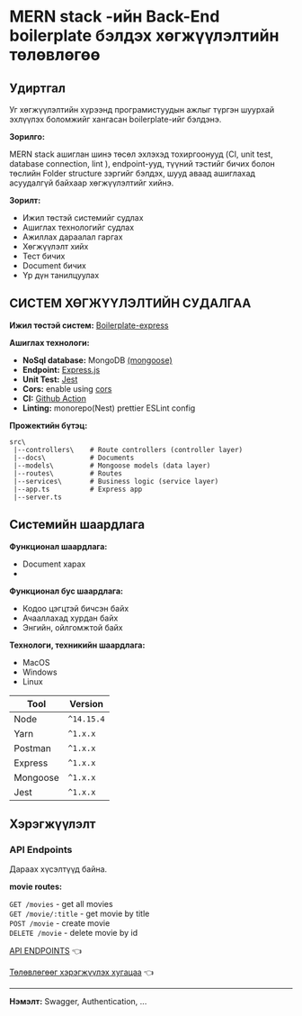 # MERN stack -ийн Back-End boilerplate бэлдэх хөгжүүлэлтийн төлөвлөгөө

## Удиртгал
Уг хөгжүүлэлтийн хүрээнд програмистуудын ажлыг түргэн шуурхай эхлүүлэх боломжийг хангасан boilerplate-ийг бэлдэнэ.

**Зорилго:**

MERN stack ашиглан шинэ төсөл эхлэхэд тохиргоонууд (CI, unit test, database connection, lint ), endpoint-ууд, түүний тэстийг бичих болон төслийн Folder structure зэргийг бэлдэх, шууд аваад ашиглахад асуудалгүй байхаар хөгжүүлэлтийг хийнэ.

**Зорилт:**

- Ижил төстэй системийг судлах
- Ашиглах технологийг судлах
- Ажиллах дараалал гаргах
- Хөгжүүлэлт хийх
- Тест бичих
- Document бичих
- Үр дүн танилцуулах


## СИСТЕМ ХӨГЖҮҮЛЭЛТИЙН СУДАЛГАА

**Ижил төстэй систем:** [Boilerplate-express](https://github.com/hagopj13/node-express-boilerplate)

**Ашиглах технологи:**

- **NoSql database:** MongoDB [(mongoose)](https://mongoosejs.com/)
- **Endpoint:** [Express.js](https://expressjs.com/en/5x/api.html)
- **Unit Test:** [Jest](https://jestjs.io/)
- **Cors:** enable using [cors](https://github.com/expressjs/cors)
- **CI:** [Github Action](https://docs.github.com/en/actions)
- **Linting:** monorepo(Nest) prettier ESLint config


**Прожектийн бүтэц:**
```
src\
 |--controllers\    # Route controllers (controller layer)
 |--docs\           # Documents
 |--models\         # Mongoose models (data layer)
 |--routes\         # Routes
 |--services\       # Business logic (service layer)
 |--app.ts          # Express app
 |--server.ts       
```

## Системийн шаардлага

**Функционал шаардлага:**

- Document харах
- 


**Функционал бус шаардлага:**

- Кодоо цэгцтэй бичсэн байх
- Ачааллахад хурдан байх
- Энгийн, ойлгомжтой байх

**Технологи, техникийн шаардлага:**
- MacOS
- Windows
- Linux

| Tool     | Version    |
| ---------| ---------- |
| Node     | `^14.15.4` |
| Yarn     | `^1.x.x`   |
| Postman  | `^1.x.x`   |
| Express  | `^1.x.x`   |
| Mongoose | `^1.x.x`   |
| Jest     | `^1.x.x`   |


## Хэрэгжүүлэлт

### API Endpoints

Дараах хүсэлтүүд байна.

**movie routes:**

```GET /movies``` - get all movies <br>
```GET /movie/:title``` - get movie by title<br>
```POST /movie``` - create movie<br>
```DELETE /movie``` - delete movie by id<br>

[API ENDPOINTS](https://documenter.getpostman.com/view/7893329/UVsQt4f7) :point_left:





[Төлөвлөгөөг хэрэгжүүлэх хугацаа](https://docs.google.com/document/d/1X7HUwWSSjLHxj3UBwl6z2o5MGMiaf8Oq) :point_left:

<hr/>

**Нэмэлт:** Swagger, Authentication, ...
